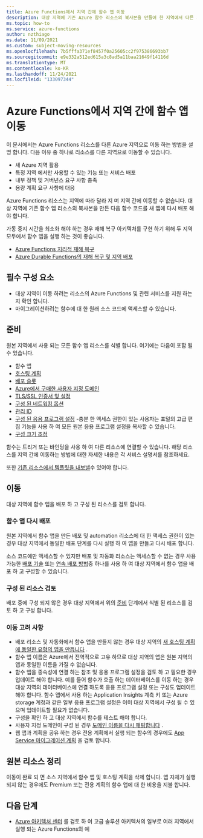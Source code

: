 ```yaml
---
title: Azure Functions에서 지역 간에 함수 앱 이동
description: 대상 지역에 기존 Azure 함수 리소스의 복사본을 만들어 한 지역에서 다른 지역으로 Azure Functions 리소스를 이동 하는 방법을 알아봅니다.
ms.topic: how-to
ms.service: azure-functions
author: nzthiago
ms.date: 11/09/2021
ms.custom: subject-moving-resources
ms.openlocfilehash: 7b5fffa371ef8457f0a25605cc2f975386693bb7
ms.sourcegitcommit: e9e332a512ed615a3c8ad5a11baa21649f14116d
ms.translationtype: MT
ms.contentlocale: ko-KR
ms.lasthandoff: 11/24/2021
ms.locfileid: "133097344"
---
```

# <a name="move-your-function-app-between-regions-in-azure-functions"></a>Azure Functions에서 지역 간에 함수 앱 이동

이 문서에서는 Azure Functions 리소스를 다른 Azure 지역으로 이동 하는 방법을 설명 합니다. 다음 이유 중 하나로 리소스를 다른 지역으로 이동할 수 있습니다.
 + 새 Azure 지역 활용
 + 특정 지역 에서만 사용할 수 있는 기능 또는 서비스 배포
 + 내부 정책 및 거버넌스 요구 사항 충족
 + 용량 계획 요구 사항에 대응

Azure Functions 리소스는 지역에 따라 달라 지 며 지역 간에 이동할 수 없습니다. 대상 지역에 기존 함수 앱 리소스의 복사본을 만든 다음 함수 코드를 새 앱에 다시 배포 해야 합니다.

가동 중지 시간을 최소화 해야 하는 경우 재해 복구 아키텍처를 구현 하기 위해 두 지역 모두에서 함수 앱을 실행 하는 것이 좋습니다.
+ [Azure Functions 지리적 재해 복구](functions-geo-disaster-recovery.md)
+ [Azure Durable Functions의 재해 복구 및 지역 배포](durable/durable-functions-disaster-recovery-geo-distribution.md)

## <a name="prerequisites"></a>필수 구성 요소

+ 대상 지역이 이동 하려는 리소스의 Azure Functions 및 관련 서비스를 지원 하는지 확인 합니다.
+ 마이그레이션하려는 함수에 대 한 원래 소스 코드에 액세스할 수 있습니다.

## <a name="prepare"></a>준비

원본 지역에서 사용 되는 모든 함수 앱 리소스를 식별 합니다. 여기에는 다음이 포함 될 수 있습니다.

+ 함수 앱
+ [호스팅 계획](functions-scale.md#overview-of-plans)
+ [배포 슬롯](functions-deployment-slots.md)
+ [Azure에서 구매한 사용자 지정 도메인](../app-service/manage-custom-dns-buy-domain.md)
+ [TLS/SSL 인증서 및 설정](../app-service/configure-ssl-certificate.md)
+ [구성 된 네트워킹 옵션](functions-networking-options.md)
+ [관리 ID](../app-service/overview-managed-identity.md)
+ [구성 된 응용 프로그램 설정](functions-how-to-use-azure-function-app-settings.md) -충분 한 액세스 권한이 있는 사용자는 포털의 고급 편집 기능을 사용 하 여 모든 원본 응용 프로그램 설정을 복사할 수 있습니다.
+ [구성 크기 조정](functions-scale.md#scale)

함수는 트리거 또는 바인딩을 사용 하 여 다른 리소스에 연결할 수 있습니다. 해당 리소스를 지역 간에 이동하는 방법에 대한 자세한 내용은 각 서비스 설명서를 참조하세요.

또한 [기존 리소스에서 템플릿을 내보낼](../azure-resource-manager/templates/export-template-portal.md)수 있어야 합니다.

## <a name="move"></a>이동

대상 지역에 함수 앱을 배포 하 고 구성 된 리소스를 검토 합니다. 

### <a name="redeploy-function-app"></a>함수 앱 다시 배포

원본 지역에서 함수 앱을 만든 배포 및 automation 리소스에 대 한 액세스 권한이 있는 경우 대상 지역에서 동일한 배포 단계를 다시 실행 하 여 앱을 만들고 다시 배포 합니다. 

소스 코드에만 액세스할 수 있지만 배포 및 자동화 리소스는 액세스할 수 없는 경우 사용 가능한 [배포 기술](functions-deployment-technologies.md) 또는 [연속 배포 방법](functions-continuous-deployment.md)중 하나를 사용 하 여 대상 지역에서 함수 앱을 배포 하 고 구성할 수 있습니다.

### <a name="review-configured-resources"></a>구성 된 리소스 검토

배포 중에 구성 되지 않은 경우 대상 지역에서 위의 [준비](#prepare) 단계에서 식별 된 리소스를 검토 하 고 구성 합니다.

### <a name="move-considerations"></a>이동 고려 사항
+ 배포 리소스 및 자동화에서 함수 앱을 만들지 않는 경우 대상 지역의 [새 호스팅 계획에 동일한 유형의 앱을 만듭니다](functions-scale.md#overview-of-plans) .
+ 함수 앱 이름은 Azure에서 전역적으로 고유 하므로 대상 지역의 앱은 원본 지역의 앱과 동일한 이름을 가질 수 없습니다.
+ 함수 앱을 종속성에 연결 하는 참조 및 응용 프로그램 설정을 검토 하 고 필요한 경우 업데이트 해야 합니다. 예를 들어 함수가 호출 하는 데이터베이스를 이동 하는 경우 대상 지역의 데이터베이스에 연결 하도록 응용 프로그램 설정 또는 구성도 업데이트 해야 합니다. 함수 앱에서 사용 하는 Application Insights 계측 키 또는 Azure storage 계정과 같은 일부 응용 프로그램 설정은 이미 대상 지역에서 구성 될 수 있으며 업데이트할 필요가 없습니다.
+ 구성을 확인 하 고 대상 지역에서 함수를 테스트 해야 합니다.
+ 사용자 지정 도메인이 구성 된 경우 [도메인 이름을 다시 매핑합니다](../app-service/manage-custom-dns-migrate-domain.md#remap-the-active-dns-name) .
+ 웹 앱과 계획을 공유 하는 경우 전용 계획에서 실행 되는 함수의 경우에도 [App Service 마이그레이션 계획](../app-service/manage-move-across-regions.md) 을 검토 합니다.

## <a name="clean-up-source-resources"></a>원본 리소스 정리

이동이 완료 되 면 소스 지역에서 함수 앱 및 호스팅 계획을 삭제 합니다. 앱 자체가 실행 되지 않는 경우에도 Premium 또는 전용 계획의 함수 앱에 대 한 비용을 지불 합니다.

## <a name="next-steps"></a>다음 단계

+ [Azure 아키텍처 센터](/azure/architecture/browse/?expanded=azure&products=azure-functions) 를 검토 하 여 고급 솔루션 아키텍처의 일부로 여러 지역에서 실행 되는 Azure Functions의 예

